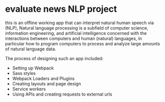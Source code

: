 # evaluate news NLP project

this is an offline working app that can interpret natural human speech via (NLP), Natural language processing is a subfield of computer science, information engineering, and artificial intelligence
concerned with the interactions between computers and human (natural) languages, in particular how to program computers to
process and analyze large amounts of natural language data.


The process of designing such an app included:
- Setting up Webpack
- Sass styles
- Webpack Loaders and Plugins
- Creating layouts and page design
- Service workers
- Using APIs and creating requests to external urls

